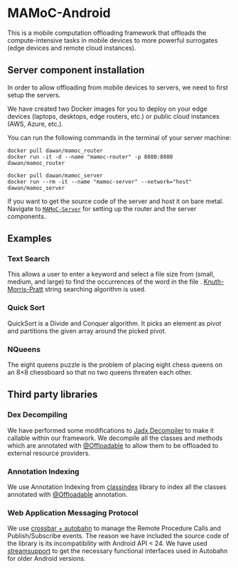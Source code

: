 # MAMoC-Android

This is a mobile computation offloading framework that offloads the compute-intensive tasks in mobile devices to more powerful
surrogates (edge devices and remote cloud instances). 


## Server component installation

In order to allow offloading from mobile devices to servers, we need to first setup the servers. 

We have created two Docker images for you to deploy on your edge devices (laptops, desktops, edge routers, etc.) or 
public cloud instances (AWS, Azure, etc.). 

You can run the following commands in the terminal of your server machine:

```
docker pull dawan/mamoc_router
docker run -it -d --name "mamoc-router" -p 8080:8080 dawan/mamoc_router

docker pull dawan/mamoc_server
docker run --rm -it --name "mamoc-server" --network="host" dawan/mamoc_server

```

If you want to get the source code of the server and host it on bare metal. Navigate to [`MAMoC-Server`](https://github.com/dawand/MAMoC-Server) 
for setting up the router and the server components.


## Examples

### Text Search

This allows a user to enter a keyword and select a file size from (small, medium, and large) to find the occurrences of the word in the file . 
[Knuth-Morris-Pratt](https://www.nayuki.io/page/knuth-morris-pratt-string-matching) string searching algorithm is used. 

### Quick Sort
QuickSort is a Divide and Conquer algorithm. It picks an element as pivot and partitions the given array around the picked pivot.

### NQueens
The eight queens puzzle is the problem of placing eight chess queens on an 8×8 chessboard so that no two queens threaten each other.


## Third party libraries

### Dex Decompiling

We have performed some modifications to [Jadx Decompiler](https://github.com/skylot/jadx) to make it callable within our framework. 
We decompile all the classes and methods which are annotated with 
[@Offloadable](mamoc_client/src/main/java/uk/ac/standrews/cs/mamoc_client/Annotation/Offloadable.java) to allow them to be offloaded to external resource providers.
 
### Annotation Indexing
We use Annotation Indexing from [classindex](https://github.com/atteo/classindex) library to index all the classes annotated with
[@Offloadable](mamoc_client/src/main/java/uk/ac/standrews/cs/mamoc_client/Annotation/Offloadable.java) annotation.

### Web Application Messaging Protocol
We use [crossbar + autobahn](https://github.com/crossbario/autobahn-java) to manage the Remote Procedure Calls and Publish/Subscribe events. 
The reason we have included the source code of the library is its incompatibility with Android API < 24. 
We have used [streamsupport](https://github.com/streamsupport/streamsupport) to get the necessary functional interfaces used in Autobahn for older Android versions. 

